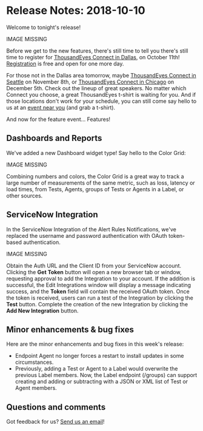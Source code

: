 # Release Notes: 2018-10-10

Welcome to tonight's release!

IMAGE MISSING

Before we get to the new features, there's still time to tell you there's still time to register for [ThousandEyes Connect in Dallas](https://www.thousandeyes.com/events/connect/dallas-2018), on October 11th! [Registration](https://www.thousandeyes.com/events/connect/dallas-2018) is free and open for one more day.

For those not in the Dallas area tomorrow, maybe [ThousandEyes Connect in Seattle](https://www.thousandeyes.com/events/connect/seattle-2018) on November 8th, or [ThousandEyes Connect in Chicago](https://www.thousandeyes.com/events/connect/chicago-2018) on December 5th. Check out the lineup of great speakers. No matter which Connect you choose, a great ThousandEyes t-shirt is waiting for you. And if those locations don't work for your schedule, you can still come say hello to us at an [event near you](https://www.thousandeyes.com/events) \(and grab a t-shirt\).

And now for the feature event... Features!

## Dashboards and Reports

We've added a new Dashboard widget type! Say hello to the Color Grid:

IMAGE MISSING

Combining numbers and colors, the Color Grid is a great way to track a large number of measurements of the same metric, such as loss, latency or load times, from Tests, Agents, groups of Tests or Agents in a Label, or other sources.

## ServiceNow Integration

In the ServiceNow Integration of the Alert Rules Notifications, we've replaced the username and password authentication with OAuth token-based authentication.

IMAGE MISSING

Obtain the Auth URL and the Client ID from your ServiceNow account. Clicking the **Get Token** button will open a new browser tab or window, requesting approval to add the Integration to your account. If the addition is successful, the Edit Integrations window will display a message indicating success, and the **Token** field will contain the received OAuth token. Once the token is received, users can run a test of the Integration by clicking the **Test** button. Complete the creation of the new Integration by clicking the **Add New Integration** button.

## Minor enhancements & bug fixes

Here are the minor enhancements and bug fixes in this week's release:

* Endpoint Agent no longer forces a restart to install updates in some circumstances.
* Previously, adding a Test or Agent to a Label would overwrite the previous Label members. Now, the Label endpoint \(/groups\) can support creating and adding or subtracting with a JSON or XML list of Test or Agent members.

## Questions and comments

Got feedback for us? [Send us an email](mailto:support@thousandeyes.com?subject=2018-10-10+Release+Update)!


